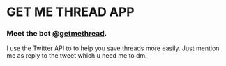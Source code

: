 # GET ME THREAD APP 
### Meet the bot [@getmethread](https://twitter.com/getmethread).

I use the Twitter API to to help you save threads more easily. Just mention me as reply to the tweet which u need me to dm.
